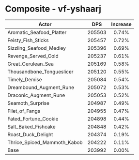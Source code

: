 # Composite - vf-yshaarj
| Actor | DPS | Increase |
|---|:---:|:---:|
|Aromatic_Seafood_Platter|205503|0.74%|
|Feisty_Fish_Sticks|205457|0.72%|
|Sizzling_Seafood_Medley|205396|0.69%|
|Revenge_Served_Cold|205237|0.61%|
|Great_Cerulean_Sea|205169|0.58%|
|Thousandbone_Tongueslicer|205120|0.55%|
|Timely_Demise|205084|0.54%|
|Dreambound_Augment_Rune|205072|0.53%|
|Draconic_Augment_Rune|205053|0.52%|
|Seamoth_Surprise|204987|0.49%|
|Filet_of_Fangs|204955|0.47%|
|Fated_Fortune_Cookie|204898|0.44%|
|Salt_Baked_Fishcake|204848|0.42%|
|Roast_Duck_Delight|204374|0.19%|
|Thrice_Spiced_Mammoth_Kabob|204222|0.11%|
|Base|203992|0.00%|
